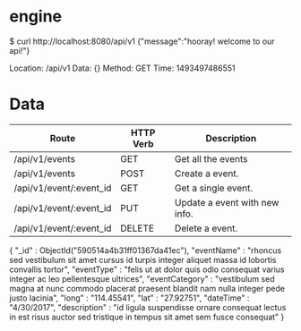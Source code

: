 # engine

$ curl http://localhost:8080/api/v1
{"message":"hooray! welcome to our api!"}

Location:  /api/v1
Data:  {}
Method:  GET
Time:  1493497486551

# Data
| Route	                        | HTTP Verb	    | Description                    |
|-------------------------------|---------------|--------------------------------|
| /api/v1/events                | GET	        | Get all the events             |
| /api/v1/events                | POST	        | Create a event.                |
| /api/v1/event/:event_id	    | GET	        | Get a single event.            |
| /api/v1/event/:event_id	    | PUT	        | Update a event with new info.  |
| /api/v1/event/:event_id	    | DELETE	    | Delete a event.                |

{
    "_id" : ObjectId("590514a4b31ff01367da41ec"),
    "eventName" : "rhoncus sed vestibulum sit amet cursus id turpis integer aliquet massa id lobortis convallis tortor",
    "eventType" : "felis ut at dolor quis odio consequat varius integer ac leo pellentesque ultrices",
    "eventCategory" : "vestibulum sed magna at nunc commodo placerat praesent blandit nam nulla integer pede justo lacinia",
    "long" : "114.45541",
    "lat" : "27.92751",
    "dateTime" : "4/30/2017",
    "description" : "id ligula suspendisse ornare consequat lectus in est risus auctor sed tristique in tempus sit amet sem fusce consequat"
}